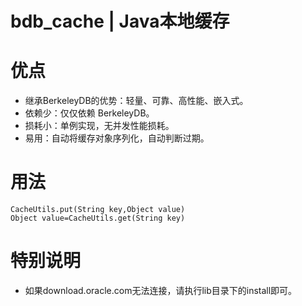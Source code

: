 # bdb_cache | Java本地缓存
优点
====
* 继承BerkeleyDB的优势：轻量、可靠、高性能、嵌入式。
* 依赖少：仅仅依赖 BerkeleyDB。
* 损耗小：单例实现，无并发性能损耗。
* 易用：自动将缓存对象序列化，自动判断过期。

用法
====
```
CacheUtils.put(String key,Object value)
Object value=CacheUtils.get(String key)

```
特别说明
====
* 如果download.oracle.com无法连接，请执行lib目录下的install即可。
